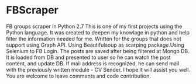 # FBScraper
FB groups scraper in Python 2.7
This is one of my first projects using the Python language.
It was created to deepen my knowlage in python and help filter the information needed for me.
Written for the groups that does not support using Graph API.
Using Beautifulsoup as scarping package.Using Selenium to FB Login.
The posts are saved after being filtered at Mongo DB. 
It is loaded from DB and presented to user so he can watch the post content, and update DB.
If mail address is recognized, he can send mail with the previously written module - CV Sender.
I hope it will assist you well. 
You are welcome to leave comments and code contribution.

